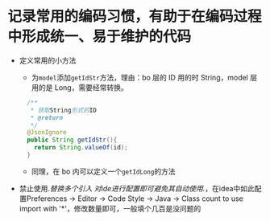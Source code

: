 # 记录常用的编码习惯，有助于在编码过程中形成统一、易于维护的代码

- 定义常用的小方法

  - 为`model`添加`getIdStr`方法，理由：bo 层的 ID 用的时 String，model 层用的是 Long，需要经常转换。

  ```java
    /**
     * 获取String形式的ID
     * @return
     */
    @JsonIgnore
    public String getIdStr(){
      return String.valueOf(id);
    }
  ```

  - 同理，在 bo 内可以定义一个`getIdLong`的方法

- 禁止使用.*替换多个引入
  对ide进行配置即可避免其自动使用.*，在idea中如此配置Preferences -> Editor -> Code Style -> Java -> Class count to use import with '*'，修改数量即可，一般填个几百是没问题的
